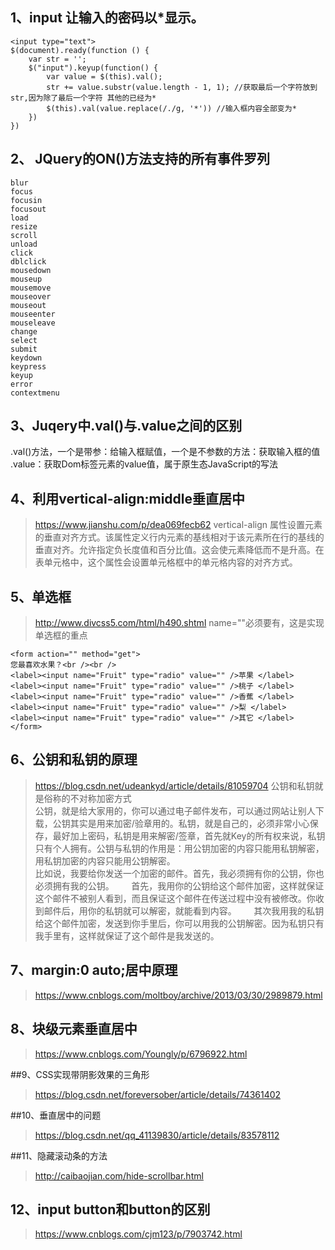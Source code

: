## 1、input 让输入的密码以*显示。
```
<input type="text">
$(document).ready(function () {
    var str = '';
    $("input").keyup(function() {
        var value = $(this).val();
        str += value.substr(value.length - 1, 1); //获取最后一个字符放到str,因为除了最后一个字符 其他的已经为*
        $(this).val(value.replace(/./g, '*')) //输入框内容全部变为*
    })
})
```

## 2、 JQuery的ON()方法支持的所有事件罗列
```
blur
focus
focusin
focusout
load
resize
scroll
unload
click
dblclick
mousedown
mouseup
mousemove
mouseover
mouseout
mouseenter
mouseleave
change
select
submit
keydown
keypress
keyup
error
contextmenu
```

## 3、Juqery中.val()与.value之间的区别

.val()方法，一个是带参：给输入框赋值，一个是不参数的方法：获取输入框的值
.value：获取Dom标签元素的value值，属于原生态JavaScript的写法 


## 4、利用vertical-align:middle垂直居中
>https://www.jianshu.com/p/dea069fecb62
vertical-align 属性设置元素的垂直对齐方式。该属性定义行内元素的基线相对于该元素所在行的基线的垂直对齐。允许指定负长度值和百分比值。这会使元素降低而不是升高。在表单元格中，这个属性会设置单元格框中的单元格内容的对齐方式。

## 5、单选框
>http://www.divcss5.com/html/h490.shtml
name=""必须要有，这是实现单选框的重点
```
<form action="" method="get"> 
您最喜欢水果？<br /><br /> 
<label><input name="Fruit" type="radio" value="" />苹果 </label> 
<label><input name="Fruit" type="radio" value="" />桃子 </label> 
<label><input name="Fruit" type="radio" value="" />香蕉 </label> 
<label><input name="Fruit" type="radio" value="" />梨 </label> 
<label><input name="Fruit" type="radio" value="" />其它 </label> 
</form> 
```


## 6、公钥和私钥的原理
>https://blog.csdn.net/udeankyd/article/details/81059704
公钥和私钥就是俗称的不对称加密方式    
公钥，就是给大家用的，你可以通过电子邮件发布，可以通过网站让别人下载，公钥其实是用来加密/验章用的。私钥，就是自己的，必须非常小心保存，最好加上密码，私钥是用来解密/签章，首先就Key的所有权来说，私钥只有个人拥有。公钥与私钥的作用是：用公钥加密的内容只能用私钥解密，用私钥加密的内容只能用公钥解密。    
比如说，我要给你发送一个加密的邮件。首先，我必须拥有你的公钥，你也必须拥有我的公钥。
      首先，我用你的公钥给这个邮件加密，这样就保证这个邮件不被别人看到，而且保证这个邮件在传送过程中没有被修改。你收到邮件后，用你的私钥就可以解密，就能看到内容。
      其次我用我的私钥给这个邮件加密，发送到你手里后，你可以用我的公钥解密。因为私钥只有我手里有，这样就保证了这个邮件是我发送的。




## 7、margin:0 auto;居中原理
>https://www.cnblogs.com/moltboy/archive/2013/03/30/2989879.html

## 8、块级元素垂直居中
>https://www.cnblogs.com/Youngly/p/6796922.html

##9、CSS实现带阴影效果的三角形
>https://blog.csdn.net/foreversober/article/details/74361402

##10、垂直居中的问题
>https://blog.csdn.net/qq_41139830/article/details/83578112

##11、隐藏滚动条的方法
>http://caibaojian.com/hide-scrollbar.html

## 12、input button和button的区别
>https://www.cnblogs.com/cjm123/p/7903742.html

